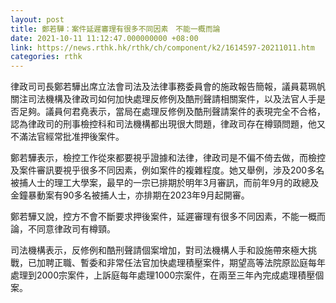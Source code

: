 ```yaml
---
layout: post
title: 鄭若驊：案件延遲審理有很多不同因素　不能一概而論
date: 2021-10-11 11:12:47.000000000 +08:00
link: https://news.rthk.hk/rthk/ch/component/k2/1614597-20211011.htm
categories: rthk
---
```


律政司司長鄭若驊出席立法會司法及法律事務委員會的施政報告簡報，議員葛珮帆關注司法機構及律政司如何加快處理反修例及酷刑聲請相關案件，以及法官人手是否足夠。議員何君堯表示，當局在處理反修例及酷刑聲請案件的表現完全不合格，認為律政司的刑事檢控科和司法機構都出現很大問題，律政司存在樽頸問題，他又不滿法官經常批准押後案件。

鄭若驊表示，檢控工作從來都要視乎證據和法律，律政司是不偏不倚去做，而檢控及案件審訊要視乎很多不同因素，例如案件的複雜程度。她又舉例，涉及200多名被捕人士的理工大學案，最早的一宗已排期於明年3月審訊，而前年9月的政總及金鐘暴動案有90多名被捕人士，亦排期在2023年9月起開審。

鄭若驊又說，控方不會不斷要求押後案件，延遲審理有很多不同因素，不能一概而論，不同意律政司有樽頸。

司法機構表示，反修例和酷刑聲請個案增加，對司法機構人手和設施帶來極大挑戰，已加聘正職、暫委和非常任法官加快處理積壓案件，期望高等法院原訟庭每年處理到2000宗案件，上訴庭每年處理1000宗案件，在兩至三年內完成處理積壓個案。
